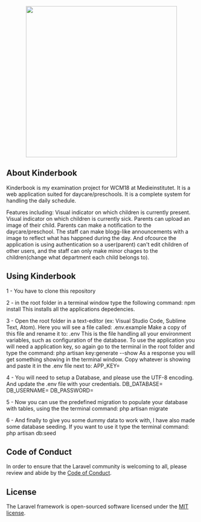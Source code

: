 <p align="center"><img src="https://res.cloudinary.com/dtfbvvkyp/image/upload/v1566331377/laravel-logolockup-cmyk-red.svg" width="400"></p>


## About Kinderbook

Kinderbook is my examination project for WCM18 at Medieinstitutet. It is a web application suited for daycare/preschools. It is a complete system for handling the daily schedule.

Features including: Visual indicator on which children is currently present. Visual indicator on which children is currently sick. Parents can upload an image of their child. Parents can make a notification to the daycare/preschool. The staff can make blogg-like announcements with a image to reflect what has happned during the day. And ofcource the application is 
using authentication so a user(parent) can't edit children of other users, and the staff can only make minor chages to the children(change what department each child belongs to).

## Using Kinderbook

1 - You have to clone this repository

2 - in the root folder in a terminal window type the following command: npm install
    This installs all the applications depedencies.

3 - Open the root folder in a text-editor (ex: Visual Studio Code, Sublime Text, Atom). Here you will see a file called: .env.example
    Make a copy of this file and rename it to: .env
    This is the file handling all your environment variables, such as configuration of the database.
    To use the application you will need a application key, so again go to the terminal in the root folder and type the command: php artisan key:generate --show
    As a response you will get something showing in the terminal window. Copy whatever is showing and paste it in the .env file next to: APP_KEY=

4 - You will need to setup a Database, and please use the UTF-8 encoding. And update the .env file with your credentials.
    DB_DATABASE=
    DB_USERNAME=
    DB_PASSWORD=

5 - Now you can use the predefined migration to populate your database with tables, using the the terminal command: php artisan migrate

6 - And finally to give you some dummy data to work with, I have also made some database seeding. If you want to use it type the terminal command: php artisan db:seed

## Code of Conduct

In order to ensure that the Laravel community is welcoming to all, please review and abide by the [Code of Conduct](https://laravel.com/docs/contributions#code-of-conduct).

## License

The Laravel framework is open-sourced software licensed under the [MIT license](https://opensource.org/licenses/MIT).
